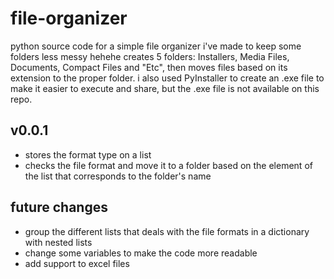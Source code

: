 # file-organizer

python source code for a simple file organizer i've made to keep some folders less messy hehehe
creates 5 folders: Installers, Media Files, Documents, Compact Files and "Etc", then moves files based on its extension to the proper folder.
i also used PyInstaller to create an .exe file to make it easier to execute and share, but the .exe file is not available on this repo.

## v0.0.1
- stores the format type on a list
- checks the file format and move it to a folder based on the element of the list that corresponds to the folder's name

## future changes
- group the different lists that deals with the file formats in a dictionary with nested lists
- change some variables to make the code more readable
- add support to excel files
